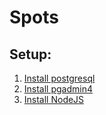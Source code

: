 # Spots

## Setup:
1. [Install postgresql](https://tecadmin.net/install-postgresql-server-on-ubuntu/) 
2. [Install pgadmin4](https://tecadmin.net/install-pgadmin4-on-ubuntu/)
3. [Install NodeJS](https://linuxize.com/post/how-to-install-node-js-on-ubuntu-18.04/)
	
